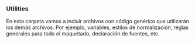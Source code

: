 ### Utilities

En esta carpeta vamos a incluir archivos con código genérico que utilizarán los demás archivos.
Por ejemplo, variables, estilos de normalización, reglas generales para todo el maquetado, declaración de fuentes, etc.
